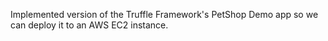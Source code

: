 Implemented version of the Truffle Framework's PetShop Demo app so we can deploy it to an AWS EC2 instance.

